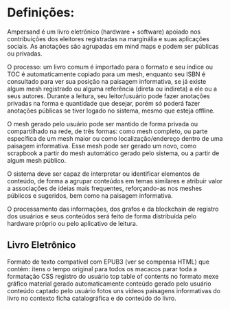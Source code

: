 # Definições:

Ampersand é um livro eletrônico (hardware + software) apoiado nos contribuições dos eleitores registradas na marginália e suas aplicações sociais. As anotações são agrupadas em mind maps e podem ser públicas ou privadas.

O processo: um livro comum é importado para o formato e seu índice ou TOC é automaticamente copiado para um mesh, enquanto seu ISBN é consultado para ver sua posição na paisagem informativa, se já existe algum mesh registrado ou alguma referência (direta ou indireta) a ele ou a seus autores. Durante a leitura, seu leitor/usuário pode fazer anotações privadas na forma e quantidade que desejar, porém só poderá fazer anotações públicas se tiver logado no sistema, mesmo que esteja offline.

O mesh gerado pelo usuário pode ser mantido de forma privada ou compartilhado na rede, de três formas: como mesh completo, ou parte específica de um mesh maior ou como localização/endereço dentro de uma paisagem informativa. Esse mesh pode ser gerado um novo, como scrapbook a partir do mesh automático gerado pelo sistema, ou a partir de algum mesh público.

O sistema deve ser capaz de interpretar ou identificar elementos de conteúdo, de forma a agrupar conteúdos em temas similares e atribuir valor a associações de ideias mais frequentes, reforçando-as nos meshes públicos e sugeridos, bem como na paisagem informativa. 

O processamento das informações, dos grafos e da blockchain de registro dos usuários e seus conteúdos será feito de forma distribuída pelo hardware próprio ou pelo aplicativo de leitura.

## Livro Eletrônico 

Formato de texto compatível com EPUB3 (ver se compensa HTML) que contém: itens o tempo original para todos os macacos parar toda a formatação CSS registro do usuário top table of contents no formato mexe gráfico material gerado automaticamente conteúdo gerado pelo usuário conteúdo captado pelo usuário fotos uns vídeos paisagens informativas do livro no contexto ficha catalográfica e do conteúdo do livro.
